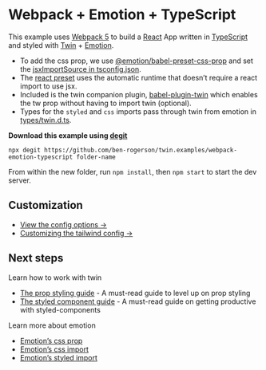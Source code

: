[](#webpack--emotion--typescript)

# Webpack + Emotion + TypeScript

This example uses [Webpack 5](https://webpack.js.org/) to build a [React](https://reactjs.org/) App written in [TypeScript](https://www.typescriptlang.org/) and styled with [Twin](https://github.com/ben-rogerson/twin.macro) + [Emotion](https://emotion.sh/).

- To add the css prop, we use [@emotion/babel-preset-css-prop](https://emotion.sh/docs/@emotion/babel-preset-css-prop) and set the [jsxImportSource in tsconfig.json](https://github.com/ben-rogerson/twin.examples/blob/master/webpack-emotion-typescript/tsconfig.json).
- The [react preset](https://github.com/ben-rogerson/twin.examples/blob/master/webpack-emotion-typescript/.babelrc) uses the automatic runtime that doesn’t require a react import to use jsx.
- Included is the twin companion plugin, [babel-plugin-twin](https://github.com/ben-rogerson/babel-plugin-twin) which enables the tw prop without having to import twin (optional).
- Types for the `styled` and `css` imports pass through twin from emotion in [types/twin.d.ts](https://github.com/ben-rogerson/twin.examples/blob/master/webpack-emotion-typescript/types/twin.d.ts).

**Download this example using [degit](https://github.com/Rich-Harris/degit)**

```shell
npx degit https://github.com/ben-rogerson/twin.examples/webpack-emotion-typescript folder-name
```

From within the new folder, run `npm install`, then `npm start` to start the dev server.

[](#customization)

## Customization

- [View the config options →](https://github.com/ben-rogerson/twin.macro/blob/master/docs/options.md)
- [Customizing the tailwind config →](https://github.com/ben-rogerson/twin.macro/blob/master/docs/customizing-config.md)

[](#next-steps)

## Next steps

Learn how to work with twin

- [The prop styling guide](https://github.com/ben-rogerson/twin.macro/blob/master/docs/prop-styling-guide.md) - A must-read guide to level up on prop styling
- [The styled component guide](https://github.com/ben-rogerson/twin.macro/blob/master/docs/styled-component-guide.md) - A must-read guide on getting productive with styled-components

Learn more about emotion

- [Emotion’s css prop](https://emotion.sh/docs/css-prop)
- [Emotion’s css import](https://emotion.sh/docs/css-prop#string-styles)
- [Emotion’s styled import](https://emotion.sh/docs/styled)
